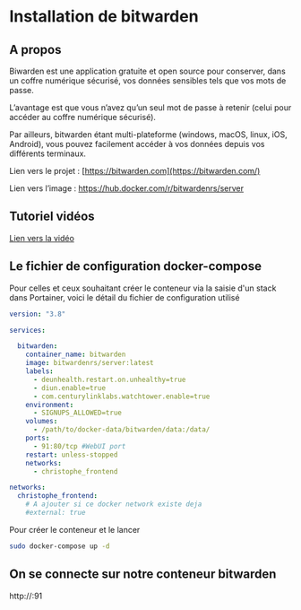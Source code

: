 # Installation de bitwarden

## A propos

Biwarden est une application gratuite et open source pour conserver, dans un coffre numérique sécurisé, vos données sensibles tels que vos mots de passe.

L’avantage est que vous n’avez qu’un seul mot de passe à retenir (celui pour accéder au coffre numérique sécurisé).

Par ailleurs, bitwarden étant multi-plateforme (windows, macOS, linux, iOS, Android), vous pouvez facilement accéder à vos données depuis vos différents terminaux.

Lien vers le projet : [https://bitwarden.com](https://bitwarden.com/)

Lien vers l’image : https://hub.docker.com/r/bitwardenrs/server



## Tutoriel vidéos

[Lien vers la vidéo](https://youtu.be/YEXCpgbA86M)



## Le fichier de configuration docker-compose

Pour celles et ceux souhaitant créer le conteneur via la saisie d'un stack dans Portainer, voici le détail du fichier de configuration utilisé

```yaml
version: "3.8"

services:

  bitwarden:
    container_name: bitwarden
    image: bitwardenrs/server:latest
    labels:
      - deunhealth.restart.on.unhealthy=true
      - diun.enable=true
      - com.centurylinklabs.watchtower.enable=true
    environment:
      - SIGNUPS_ALLOWED=true
    volumes:
      - /path/to/docker-data/bitwarden/data:/data/
    ports:
      - 91:80/tcp #WebUI port
    restart: unless-stopped
    networks:
      - christophe_frontend

networks:
  christophe_frontend:
    # A ajouter si ce docker network existe deja
    #external: true
```

Pour créer le conteneur et le lancer

````bash
sudo docker-compose up -d
````



## On se connecte sur notre conteneur bitwarden

http://<host-IP>:91

